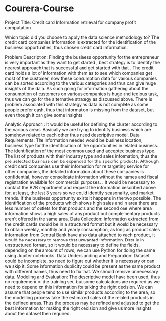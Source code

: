 # Courera-Course
Project Title:
Credit card Information retrieval for company profit computation

Which topic did you choose to apply the data science methodology to?
The credit card companies information is extracted for the identification of the business opportunities, thus chosen credit card information.

Problem Description: 
Finding the business opportunity for the entrepreneur is very important as they want to get started , best strategy is to identify the nearest approach that is successful and get started with that .
The credit card holds a lot of information with them as to see which companies get most of the customer, now these consumption data for various companies can be sorted according to the various categories and thus can  give huge insights of the data. As such going for information gathering about the consumption of customers on various companies is huge and tedious task, thus we can go for the alternative strategy as discussed above.
There is problem associated with this strategy as data is not complete as some people prefer cash, thus that information is missing from the dataset, but even though it can give some insights.


Analytic Approach : It would be useful for defining the cluster according to the various areas. Basically we are trying to identify business which are somehow related to each other thus need descriptive model.
Data Requirements: The information needed would be business location, business type for the identification of the opportunities in related business. The identification of the most common used and accepted business type. The list of products with their industry type and sales information, thus the pre selected business can be expanded for the specific products. Although credit card companies use their information for re targeting service for other companies, the detailed information about these companies is confidential, however consolidate information without the names and fiscal registration available for commercial purposes. . It would be necessary to contact the B2B department and request the information described above for, at least, the last 3 years so we could identify seasonality, and market trends.  If the business opportunity exists it happens in the two possible. The identification of the products which shows high sales and in area there are less number of outlets for that products and the second one where area information shows a high sales of any product but complementary products aren’t offered in the same area.
Data Collection: Information extracted from the credit cards should be in a structured format  but it would be necessary to obtain  weekly, monthly and yearly consumption, as long as product sales information from Central Bank have also data attached to each product, it would be necessary to remove that unwanted information. Data is in unstructured format, so it would be necessary to define the fields, depending on the amount of rows, we can use Python for doing the same using Jupiter notebooks.
Data Understanding and Preparation: Dataset could be incomplete, so need to figure out whether it is necessary or can we skip it. Some information duplicity could be present as the same product with different names, thus need to fix that. We should remove unnecessary data.
Modeling and Evaluation: The descriptive model have been used, thus no requirement of the training set, but some calculations are required as we need to depend on this information for talking the right decision. We can assume that people tend to use similar products according to the area, so the modelling process take the estimated sales of the related products in the defined areas. Thus the process may be refined and adjusted to get the best information for making the right decision and give us more insights about the dataset then required.
